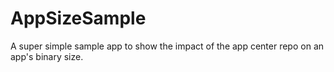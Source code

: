 # AppSizeSample
A super simple sample app to show the impact of the app center repo on an app's binary size.
